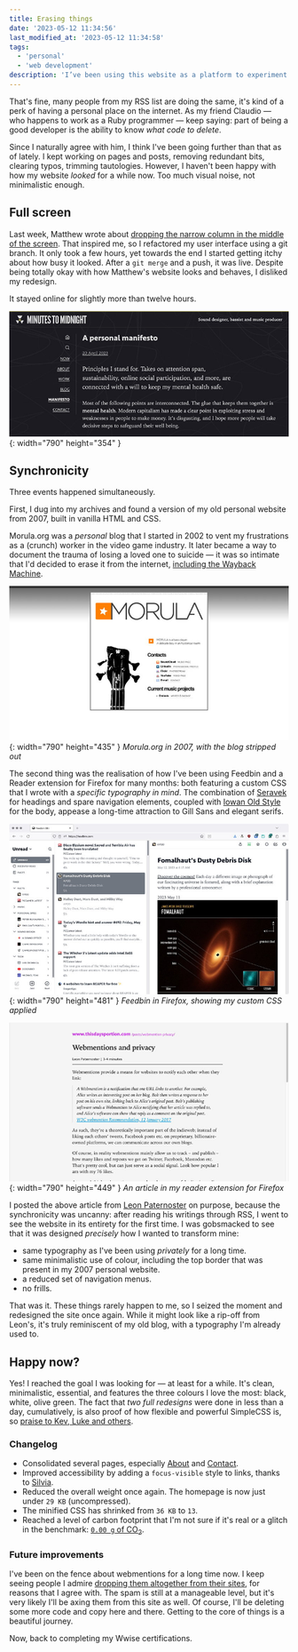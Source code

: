 ```yaml
---
title: Erasing things
date: '2023-05-12 11:34:56'
last_modified_at: '2023-05-12 11:34:58'
tags:
  - 'personal'
  - 'web development'
description: 'I’ve been using this website as a platform to experiment visual solutions that might appease my aesthetic sense, and at the same time be more accessible for everyone.'
---
```

That's fine, many people from my RSS list are doing the same, it's kind of a perk of having a personal place on the internet. As my friend Claudio — who happens to work as a Ruby programmer — keep saying: part of being a good developer is the ability to know _what code to delete_.

Since I naturally agree with him, I think I've been going further than that as of lately. I kept working on pages and posts, removing redundant bits, clearing typos, trimming tautologies. However, I haven't been happy with how my website _looked_ for a while now. Too much visual noise, not minimalistic enough.

## Full screen

Last week, Matthew wrote about [dropping the narrow column in the middle of the screen](https://starbreaker.org/blog/your-screen-is-tasty/index.html). That inspired me, so I refactored my user interface using a git branch. It only took a few hours, yet towards the end I started getting itchy about how busy it looked. After a `git merge` and a push, it was live. Despite being totally okay with how Matthew's website looks and behaves, I disliked my redesign.

It stayed online for slightly more than twelve hours.

![Screenshot of a short-lived version of my site in full-screen mode](/assets/images/styles-short-lived.jpg){: width="790" height="354" }

## Synchronicity

Three events happened simultaneously.

First, I dug into my archives and found a version of my old personal website from 2007, built in vanilla HTML and CSS.

Morula.org was a _personal_ blog that I started in 2002 to vent my frustrations as a (crunch) worker in the video game industry. It later became a way to document the trauma of losing a loved one to suicide — it was so intimate that I'd decided to erase it from the internet, [including the Wayback Machine](https://web.archive.org/web/20230000000000*/morula.org).

![Screenshot of my old website](/assets/images/styles-morula.jpg){: width="790" height="435" }
*Morula.org in 2007, with the blog stripped out*

The second thing was the realisation of how I've been using Feedbin and a Reader extension for Firefox for many months: both featuring a custom CSS that I wrote with a _specific typography in mind_. The combination of [Seravek](https://seravek.com/) for headings and spare navigation elements, coupled with [Iowan Old Style](https://en.wikipedia.org/wiki/Iowan_Old_Style) for the body, appease a long-time attraction to Gill Sans and elegant serifs.

![Screenshot of my customised Feedbin](/assets/images/styles-feedbin.jpg){: width="790" height="481" }
*Feedbin in Firefox, showing my custom CSS applied*

![Screenshot of an article viewed in my reader extension for Firefox](/assets/images/styles-firefox-reader.jpg){: width="790" height="449" }
*An article in my reader extension for Firefox*

I posted the above article from [Leon Paternoster](https://www.thisdaysportion.com/) on purpose, because the synchronicity was uncanny: after reading his writings through RSS, I went to see the website in its entirety for the first time. I was gobsmacked to see that it was designed _precisely_ how I wanted to transform mine:

- same typography as I've been using _privately_ for a long time.
- same minimalistic use of colour, including the top border that was present in my 2007 personal website.
- a reduced set of navigation menus.
- no frills.

That was it. These things rarely happen to me, so I seized the moment and redesigned the site once again. While it might look like a rip-off from Leon's, it's truly reminiscent of my old blog, with a typography I'm already used to.

## Happy now?

Yes! I reached the goal I was looking for — at least for a while. It's clean, minimalistic, essential, and features the three colours I love the most: black, white, olive green. The fact that _two full redesigns_ were done in less than a day, cumulatively, is also proof of how flexible and powerful SimpleCSS is, so [praise to Kev, Luke and others](https://github.com/kevquirk/simple.css).

### Changelog

- Consolidated several pages, especially [About](/about/) and [Contact](/contact/).
- Improved accessibility by adding a `focus-visible` style to links, thanks to [Silvia](https://silviamaggidesign.com).
- Reduced the overall weight once again. The homepage is now just under `29 KB` (uncompressed).
- The minified CSS has shrinked from `36 KB` to `13`.
- Reached a level of carbon footprint that I'm not sure if it's real or a glitch in the benchmark: [`0.00 g` of CO<sub>2</sub>](https://www.websitecarbon.com/website/minutestomidnight-co-uk/).

### Future improvements

I've been on the fence about webmentions for a long time now. I keep seeing people I admire [dropping them altogether from their sites](https://brainbaking.com/post/2023/05/why-i-retired-my-webmention-server/), for reasons that I agree with. The spam is still at a manageable level, but it's very likely I'll be axing them from this site as well. Of course, I'll be deleting some more code and copy here and there. Getting to the core of things is a beautiful journey.

Now, back to completing my Wwise certifications.